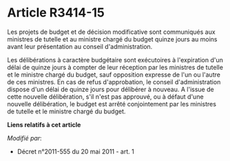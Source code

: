 # Article R3414-15

Les projets de budget et de décision modificative sont communiqués aux ministres de tutelle et au ministre chargé du budget
quinze jours au moins avant leur présentation au conseil d'administration.

Les délibérations à caractère budgétaire sont exécutoires à l'expiration d'un délai de quinze jours à compter de leur
réception par les ministres de tutelle et le ministre chargé du budget, sauf opposition expresse de l'un ou l'autre de ces
ministres. En cas de refus d'approbation, le conseil d'administration dispose d'un délai de quinze jours pour délibérer à
nouveau. A l'issue de cette nouvelle délibération, s'il n'est pas approuvé, ou à défaut d'une nouvelle délibération, le
budget est arrêté conjointement par les ministres de tutelle et le ministre chargé du budget.

**Liens relatifs à cet article**

_Modifié par_:

  - Décret n°2011-555 du 20 mai 2011 - art. 1
